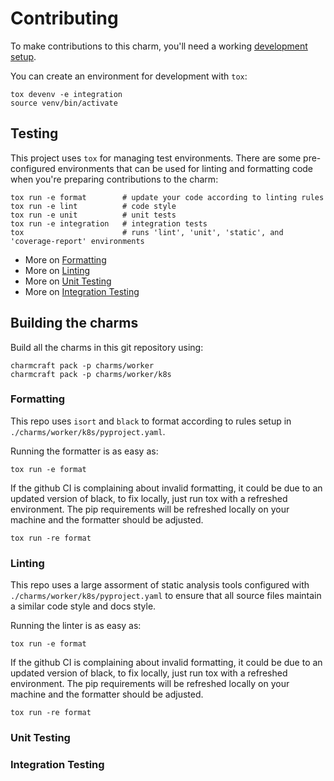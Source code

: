 # Contributing

To make contributions to this charm, you'll need a working [development setup](https://juju.is/docs/sdk/dev-setup).

You can create an environment for development with `tox`:

```shell
tox devenv -e integration
source venv/bin/activate
```

## Testing

This project uses `tox` for managing test environments. There are some pre-configured environments
that can be used for linting and formatting code when you're preparing contributions to the charm:

```shell
tox run -e format        # update your code according to linting rules
tox run -e lint          # code style
tox run -e unit          # unit tests
tox run -e integration   # integration tests
tox                      # runs 'lint', 'unit', 'static', and 'coverage-report' environments
```

* More on [Formatting]()
* More on [Linting]()
* More on [Unit Testing]()
* More on [Integration Testing]()

## Building the charms

Build all the charms in this git repository using:

```shell
charmcraft pack -p charms/worker
charmcraft pack -p charms/worker/k8s
```

### Formatting

This repo uses `isort` and `black` to format according to rules setup in `./charms/worker/k8s/pyproject.yaml`.  

Running the formatter is as easy as:
```shell
tox run -e format
```

If the github CI is complaining about invalid formatting, it could be due to an updated version of black, to fix locally, just run tox with a refreshed environment. The pip requirements will be refreshed locally on your machine and the formatter should be adjusted.

```shell
tox run -re format
```

### Linting

This repo uses a large assorment of static analysis tools configured with `./charms/worker/k8s/pyproject.yaml` to ensure that all source files maintain a similar code style and docs style.

Running the linter is as easy as:
```shell
tox run -e format
```

If the github CI is complaining about invalid formatting, it could be due to an updated version of black, to fix locally, just run tox with a refreshed environment. The pip requirements will be refreshed locally on your machine and the formatter should be adjusted.

```shell
tox run -re format
```


### Unit Testing
### Integration Testing
